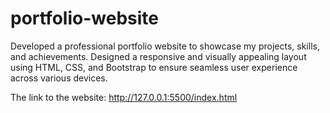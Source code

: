 # portfolio-website
Developed a professional portfolio website to showcase my projects, skills, and achievements.  Designed a responsive and visually appealing layout using HTML, CSS, and Bootstrap to ensure seamless user experience across various devices.

The link to the website: http://127.0.0.1:5500/index.html
